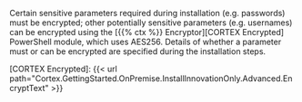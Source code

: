 Certain sensitive parameters required during installation (e.g. passwords) must be encrypted; other potentially sensitive parameters (e.g. usernames) can be encrypted using the [{{% ctx %}} Encryptor][CORTEX Encrypted] PowerShell module, which uses AES256. Details of whether a parameter must or can be encrypted are specified during the installation steps.

[CORTEX Encrypted]: {{< url path="Cortex.GettingStarted.OnPremise.InstallInnovationOnly.Advanced.EncryptText" >}}
